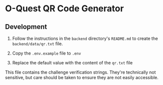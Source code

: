 # O-Quest QR Code Generator

## Development

1. Follow the instructions in the `backend` directory's `README.md` to create the `backend/data/qr.txt` file.

2. Copy the `.env.example` file to `.env`

3. Replace the default value with the content of the `qr.txt` file

This file contains the challenge verification strings. They're technically not sensitive, but care should be taken to ensure they are not easily accessible.

